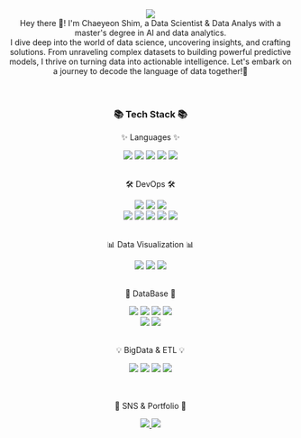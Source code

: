 

<div align=center>
	<img src="https://capsule-render.vercel.app/api?type=venom&color=6FC7E1&height=300&section=header&text=Chaeyeon's%20Github!&fontSize=90" />	
  <br>
  Hey there 👋! I'm Chaeyeon Shim, a Data Scientist & Data Analys with a master's degree in AI and data analytics. 
  <br>
  I dive deep into the world of data science, uncovering insights, and crafting solutions. From unraveling complex datasets to building powerful predictive models, I thrive on turning data into actionable intelligence. Let's embark on a journey to decode the language of data together!🚀

</div>

<br>

<br>

<div align=center>
	<h3>📚 Tech Stack 📚</h3>
	<p>✨ Languages ✨</p>
</div>

<div align="center">
	<img src="https://img.shields.io/badge/Python-3776AB?style=flat&logo=Python&logoColor=white" />
	<img src="https://img.shields.io/badge/Tensorflow-FF6F00?style=flat&logo=Tensorflow&logoColor=white" />
	<img src="https://img.shields.io/badge/Pytorch-EE4C2C?style=flat&logo=Pytorch&logoColor=white" />
  <img src="https://img.shields.io/badge/Java-007396?style=flat&logo=Conda-Forge&logoColor=white" />
  <img src="https://img.shields.io/badge/LangChain-0891D1?style=flat&logo=Syncthing&logoColor=white" />  
</div>
<br>
<div align=center>
	<p>🛠 DevOps 🛠</p>
</div>
<div align=center>
	<img src="https://img.shields.io/badge/Pycharm-000000?style=flat&logo=Pycharm&logoColor=white" />
	<img src="https://img.shields.io/badge/Visual%20Studio%20Code-007ACC?style=flat&logo=VisualStudioCode&logoColor=white" />
  <img src="https://img.shields.io/badge/Amazon Sagemaker-FF9900?style=flat&logo=Amazon EC2&logoColor=white" />
	<br>
	<img src="https://img.shields.io/badge/Google%20Cloud%20Composer-4285F4?style=flat&logo=Google Cloud Composer&logoColor=white" />
	<img src="https://img.shields.io/badge/AWS-232F3E?style=flat&logo=AmazonAWS&logoColor=white" />
  <img src="https://img.shields.io/badge/Microsoft Excel-217346?style=flat&logo=MicrosoftExcel&logoColor=white" />
	<img src="https://img.shields.io/badge/Git-F05032?style=flat&logo=Git&logoColor=white" />
  <img src="https://img.shields.io/badge/Bash-4EAA25?style=flat&logo=GNU Bash&logoColor=white" />
</div>
<br>
<div align=center>
	<p>📊 Data Visualization 📊</p>
</div>
<div align=center>
	<img src="https://img.shields.io/badge/Power%20BI-F2C811?style=flat&logo=Power BI&logoColor=white" />
	<img src="https://img.shields.io/badge/Plotly-3F4F75?style=flat&logo=Plotly&logoColor=white" />
	<img src="https://img.shields.io/badge/Streamlit-FF4B4B?style=flat&logo=Streamlit&logoColor=white" />
</div>
<br>
<div align=center>
	<p>📁 DataBase 📁</p>
</div>
<div align=center>
	<img src="https://img.shields.io/badge/MySQL-4479A1?style=flat&logo=MySQL&logoColor=white" />
	<img src="https://img.shields.io/badge/OracleSQL-F80000?style=flat&logo=Oracle&logoColor=white" />
	<img src="https://img.shields.io/badge/Google%20BigQuery-669DF6?style=flat&logo=Google BigQuery&logoColor=white" />
  <img src="https://img.shields.io/badge/MongoDB-47A248?style=flat&logo=MongoDB&logoColor=white" />
  <br>
  <img src="https://img.shields.io/badge/Pincecone-00B453?style=flat&logo=Pine Script&logoColor=white" />
  <img src="https://img.shields.io/badge/Chroma-FC521F?style=flat&logo=Chromatic&logoColor=white" />
</div>
<br>
<div align=center>
	<p>💡 BigData & ETL 💡</p>
</div>
<div align=center>
	<img src="https://img.shields.io/badge/Apache PySpark-E25A1C?style=flat&logo=Apache Spark&logoColor=white" />
	<img src="https://img.shields.io/badge/Apache Kafka-231F20?style=flat&logo=Apache Kafka&logoColor=white" />
	<img src="https://img.shields.io/badge/Apache Airflow-017CEE?style=flat&logo=Apache Airflow&logoColor=white" />
  <img src="https://img.shields.io/badge/Shell-FFD500?style=flat&logo=Shell&logoColor=white" />
</div>
<br>

<br>
<div align=center>
	<p>🎨 SNS & Portfolio 🎨</p>
</div>
<div align=center>
	<a href="https://www.linkedin.com/in/chaeyeonshim0930">
		<img src="https://img.shields.io/badge/LinkedIn-0A66C2?style=flat&logo=LinkedIn&logoColor=white" />
	</a>
	<a href="mailto:chaeyeon2367@gmail.com">
		<img src="https://img.shields.io/badge/Mail-30B980?style=flat&logo=Gmail&logoColor=white" />
	</a>
	<br>
</div>





<!--
**chaeyeon2367/chaeyeon2367** is a ✨ _special_ ✨ repository because its `README.md` (this file) appears on your GitHub profile.

Here are some ideas to get you started:

- 🔭 I’m currently working on ...
- 🌱 I’m currently learning ...
- 👯 I’m looking to collaborate on ...
- 🤔 I’m looking for help with ...
- 💬 Ask me about ...
- 📫 How to reach me: ...
- 😄 Pronouns: ...
- ⚡ Fun fact: ...
-->
